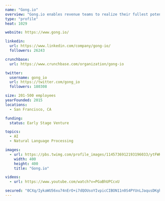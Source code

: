 ```yaml
---
name: "Gong.io"
overview: "Gong.io enables revenue teams to realize their fullest potential by unveiling customer reality."
type: "profile"
heat: 1029

website: https://www.gong.io/

linkedin:
  url: https://www.linkedin.com/company/gong-io/
  followers: 26243

crunchbase:
  url: https://www.crunchbase.com/organization/gong-io

twitter:
  username: gong_io
  url: https://twitter.com/gong_io
  followers: 180308

size: 201-500 employees
yearFounded: 2015
locations:
  - San Francisco, CA

funding:
  status: Early Stage Venture

topics:
  - AI
  - Natural Language Processing

images:
  - url: https://pbs.twimg.com/profile_images/1145736912193196033/ytFWK30j_400x400.png
    width: 400
    height: 400
    title: "Gong.io"

videos:
  - url: https://www.youtube.com/watch?v=PGaBhUPCcxU

secured: "0CXq/IykaWU56xu74nErO+i7dQOUsoYIvpicCIBON11n0S4PYUnLJaqusDKghBZfBkK0cqyVQXTqjzr0XI10bLMVt5EVjL7O6ZctzxEe+KtByJUYggTGFidxRBApWCHS0K6jHEcGRLoZWjpEgTfdTKCF0mSqXvOrHHLcD68WeuSCN5Ry9jx2aM3nWn91A2ectIG8vnDQ/1M9d9fDV+HNdXbojdFP7YtfPak0tspKrVi0xpGPJ8yzjzjM+S1tUmtG4VNJvZgKF1eXIuOz6TCNjR+zmb5IoIbLw5C9c4iYDHJcMDkL/tZE6nS7YFH2d9I4;6yRfILj2XlYwip8LXFCmiw=="
---
```


